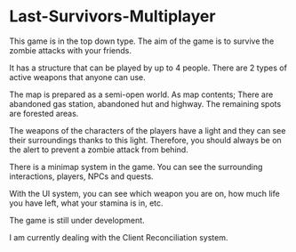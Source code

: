 # Last-Survivors-Multiplayer
 
This game is in the top down type.
The aim of the game is to survive the zombie attacks with your friends.

It has a structure that can be played by up to 4 people. There are 2 types of active weapons that anyone can use.

The map is prepared as a semi-open world. As map contents; There are abandoned gas station, abandoned hut and highway. The remaining spots are forested areas.

The weapons of the characters of the players have a light and they can see their surroundings thanks to this light. Therefore, you should always be on the alert to prevent a zombie attack from behind.

There is a minimap system in the game. You can see the surrounding interactions, players, NPCs and quests.

With the UI system, you can see which weapon you are on, how much life you have left, what your stamina is in, etc.

The game is still under development.

I am currently dealing with the Client Reconciliation system.
